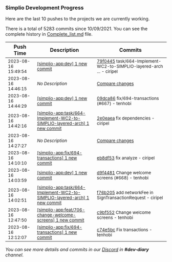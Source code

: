 
### Simplio Development Progress

Here are the last 10 pushes to the projects we are currently working.

There is a total of 5283 commits since 10/09/2021. You can see the complete history in
 [Complete_list.md](Complete_list.md) file.

| Push Time | Description | Commits |
| --- | --- | --- |
| <sub>2023-08-16 15:49:54</sub> | <sub>[[simplio-app:dev] 1 new commit](https://github.com/SimplioOfficial/simplio-app/commit/79f0445bb8e221b054ed6027a0e88f8297e44b30)</sub> | <sub>[79f0445](https://github.com/SimplioOfficial/simplio-app/commit/79f0445bb8e221b054ed6027a0e88f8297e44b30) task/664-Implement-WC2-to-SIMPLIO-layered-arch ... - ciripel</sub> |
| <sub>2023-08-16 14:46:15</sub> | <sub>_No Description_</sub> | <sub>[Compare changes](https://github.com/SimplioOfficial/simplio-app/compare/2e0eaea21e27...07f295fa661e)</sub> |
| <sub>2023-08-16 14:44:29</sub> | <sub>[[simplio-app:dev] 1 new commit](https://github.com/SimplioOfficial/simplio-app/commit/09dca86c95d09ae5f5c6b5fb861d041f27731861)</sub> | <sub>[09dca86](https://github.com/SimplioOfficial/simplio-app/commit/09dca86c95d09ae5f5c6b5fb861d041f27731861) fix/694-transactions (#667) - tenhobi</sub> |
| <sub>2023-08-16 14:42:16</sub> | <sub>[[simplio-app:task/664-Implement-WC2-to-SIMPLIO-layered-arch] 1 new commit](https://github.com/SimplioOfficial/simplio-app/commit/2e0eaea21e2754645c475b5109ae3283f63ba5fa)</sub> | <sub>[2e0eaea](https://github.com/SimplioOfficial/simplio-app/commit/2e0eaea21e2754645c475b5109ae3283f63ba5fa) fix dependencies - ciripel</sub> |
| <sub>2023-08-16 14:27:27</sub> | <sub>_No Description_</sub> | <sub>[Compare changes](https://github.com/SimplioOfficial/simplio-app/compare/f76b2051a049...089f7410d567)</sub> |
| <sub>2023-08-16 14:10:10</sub> | <sub>[[simplio-app:fix/694-transactions] 1 new commit](https://github.com/SimplioOfficial/simplio-app/commit/eb8df53ccc57ad3982993aab1993ea65e0852aa7)</sub> | <sub>[eb8df53](https://github.com/SimplioOfficial/simplio-app/commit/eb8df53ccc57ad3982993aab1993ea65e0852aa7) fix analyze - ciripel</sub> |
| <sub>2023-08-16 14:03:59</sub> | <sub>[[simplio-app:dev] 1 new commit](https://github.com/SimplioOfficial/simplio-app/commit/d9f448159b55f7aa01f3624088c2bfa8e1629f87)</sub> | <sub>[d9f4481](https://github.com/SimplioOfficial/simplio-app/commit/d9f448159b55f7aa01f3624088c2bfa8e1629f87) Change welcome screens (#668) - tenhobi</sub> |
| <sub>2023-08-16 14:02:51</sub> | <sub>[[simplio-app:task/664-Implement-WC2-to-SIMPLIO-layered-arch] 1 new commit](https://github.com/SimplioOfficial/simplio-app/commit/f76b2051a049ea9244f5eab6433564f4dfd9cdae)</sub> | <sub>[f76b205](https://github.com/SimplioOfficial/simplio-app/commit/f76b2051a049ea9244f5eab6433564f4dfd9cdae) add networkFee in SignTransactionRequest - ciripel</sub> |
| <sub>2023-08-16 12:47:50</sub> | <sub>[[simplio-app:feat/706-change-welcome-screens] 1 new commit](https://github.com/SimplioOfficial/simplio-app/commit/c9bf55206b457fe331c6adb8a8e6988230e58cf7)</sub> | <sub>[c9bf552](https://github.com/SimplioOfficial/simplio-app/commit/c9bf55206b457fe331c6adb8a8e6988230e58cf7) Change welcome screens - tenhobi</sub> |
| <sub>2023-08-16 12:12:07</sub> | <sub>[[simplio-app:fix/694-transactions] 1 new commit](https://github.com/SimplioOfficial/simplio-app/commit/c74e5bc5beb0eb16fb0ef980fba82e979951d14a)</sub> | <sub>[c74e5bc](https://github.com/SimplioOfficial/simplio-app/commit/c74e5bc5beb0eb16fb0ef980fba82e979951d14a) Fix transactions - tenhobi</sub> |

_You can see more details and commits in our [Discord](https://discord.gg/aKhjuwZmdP) in **#dev-diary** channel._
